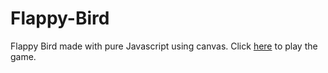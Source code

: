 # Flappy-Bird
Flappy Bird made with pure Javascript using canvas. Click [here](https://jeanextreme002.github.io/Flappy-Bird) to play the game.
